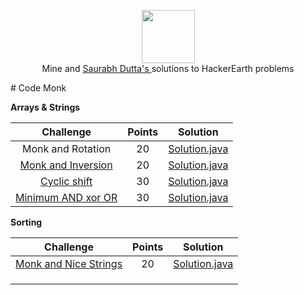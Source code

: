 
<p align="center">
    <a href="https://www.hackerrank.com/rockey5520">
        <img height=85 src="https://res.cloudinary.com/rockey5520/image/upload/v1598522198/hackerearth/hackerearth_uie9k9.png">
    </a>
    <br>Mine and <a href="https://github.com/saurabh73"> Saurabh Dutta's  </a>  solutions to HackerEarth problems
</p>
# Code Monk

**Arrays & Strings**

|                          Challenge                           | Points |                           Solution                           |
| :----------------------------------------------------------: | :----: | :----------------------------------------------------------: |
|                      Monk and Rotation                       |   20   | [Solution.java](https://github.com/rockey5520/hackerearth/blob/master/src/com/rockey/hackerearth/MonkAndRotation.java) |
| [Monk and Inversion](https://github.com/rockey5520/hackerearth/blob/master/src/com/rockey/hackerearth/monkinversion/Readme.md) |   20   | [Solution.java](https://github.com/rockey5520/hackerearth/blob/master/src/com/rockey/hackerearth/arraysandstrings/monkinversion/MonkAndInversion.java) |
| [Cyclic shift](https://github.com/rockey5520/hackerearth/blob/master/src/com/rockey/hackerearth/arraysandstrings/cyclicshift/Readme.md) |   30   | [Solution.java](https://github.com/rockey5520/hackerearth/blob/master/src/com/rockey/hackerearth/arraysandstrings/cyclicshift/cyclicshift.java) |
| [Minimum AND xor OR](https://github.com/rockey5520/hackerearth/blob/master/src/com/rockey/hackerearth/arraysandstrings/minimumandxoror/Readme.md) |   30   | [Solution.java](https://github.com/rockey5520/hackerearth/blob/master/src/com/rockey/hackerearth/arraysandstrings/minimumandxoror/Solution.java) |

**Sorting**

|                          Challenge                           | Points |                           Solution                           |
| :----------------------------------------------------------: | :----: | :----------------------------------------------------------: |
| [Monk and Nice Strings](https://github.com/rockey5520/hackerearth/blob/master/src/com/rockey/hackerearth/sorting/monkandnicestrings/Readme.md) |   20   | [Solution.java](https://github.com/rockey5520/hackerearth/blob/master/src/com/rockey/hackerearth/sorting/monkandnicestrings/Solution.java) |
|                                                              |        |                                                              |
|                                                              |        |                                                              |
|                                                              |        |                                                              |